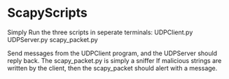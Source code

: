 # ScapyScripts

Simply Run the three scripts in seperate terminals:
    UDPClient.py   
    UDPServer.py
    scapy_packet.py
    
Send messages from the UDPClient program, and the UDPServer should reply back. The scapy_packet.py is simply a sniffer
    If malicious strings are written by the client, then the scapy_packet should alert with a message.
    
    
    
